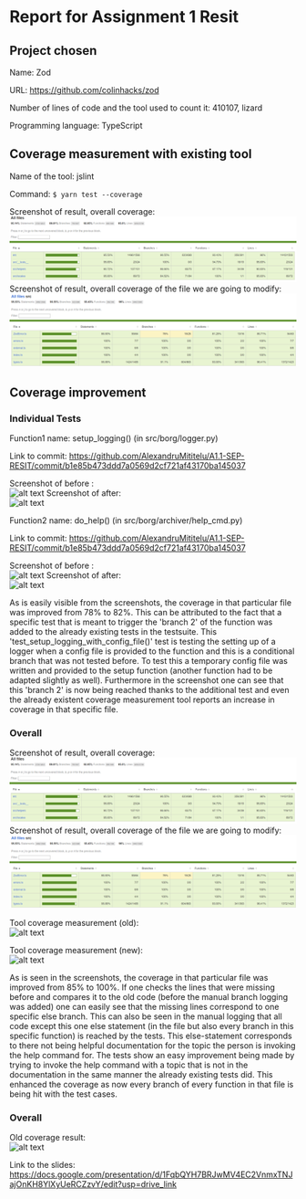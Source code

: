 # Report for Assignment 1 Resit

## Project chosen

Name: Zod

URL: https://github.com/colinhacks/zod

Number of lines of code and the tool used to count it: 410107, lizard

Programming language: TypeScript

## Coverage measurement with existing tool

Name of the tool: jslint

Command: `$ yarn test --coverage   `

Screenshot of result, overall coverage:<br/>
![alt text](Photos/OG_coverage.png)
Screenshot of result, overall coverage of the file we are going to modify:<br/>
![alt text](Photos/OG_coverage2.png)


## Coverage improvement
### Individual Tests

Function1 name: setup_logging() (in src/borg/logger.py)

Link to commit: https://github.com/AlexandruMititelu/A1.1-SEP-RESIT/commit/b1e85b473ddd7a0569d2cf721af43170ba145037

Screenshot of before :<br/> 
![alt text](image-2.png)
Screenshot of after:<br/> 
![alt text](image-2.png)

Function2 name: do_help() (in src/borg/archiver/help_cmd.py)

Link to commit: https://github.com/AlexandruMititelu/A1.1-SEP-RESIT/commit/b1e85b473ddd7a0569d2cf721af43170ba145037

Screenshot of before :<br/> 
![alt text](image-2.png)
Screenshot of after:<br/> 
![alt text](image-2.png)


As is easily visible from the screenshots, the coverage in that particular file was improved from 78% to 82%. This can be attributed to the fact that a specific test that is meant to trigger the 'branch 2' of the function was added to the already existing tests in the testsuite. This 'test_setup_logging_with_config_file()' test is testing the setting up of a logger when a config file is provided to the function and this is a conditional branch that was not tested before. To test this a temporary config file was written and provided to the setup function (another function had to be adapted slightly as well). Furthermore in the screenshot one can see that this 'branch 2' is now being reached thanks to the additional test and even the already existent coverage measurement tool reports an increase in coverage in that specific file.

### Overall

Screenshot of result, overall coverage:<br/>
![alt text](Photos/OG_coverage.png)
Screenshot of result, overall coverage of the file we are going to modify:<br/>
![alt text](Photos/OG_coverage2.png)


Tool coverage measurement (old):<br/>
![alt text](image-10.png)

Tool coverage measurement (new):<br/>
![alt text](image-11.png)

As is seen in the screenshots, the coverage in that particular file was improved from 85% to 100%. If one checks the lines that were missing before and compares it to the old code (before the manual branch logging was added) one can easily see that the missing lines correspond to one specific else branch. This can also be seen in the manual logging that all code except this one else statement (in the file but also every branch in this specific function) is reached by the tests. This else-statement corresponds to there not being helpful documentation for the topic the person is invoking the help command for. The tests show an easy improvement being made by trying to invoke the help command with a topic that is not in the documentation in the same manner the already existing tests did. This enhanced the coverage as now every branch of every function in that file is being hit with the test cases.

### Overall

Old coverage result:<br/>
![alt text](image-1.png)

Link to the slides:
https://docs.google.com/presentation/d/1FqbQYH7BRJwMV4EC2VnmxTNJajOnKH8YlXyUeRCZzvY/edit?usp=drive_link
